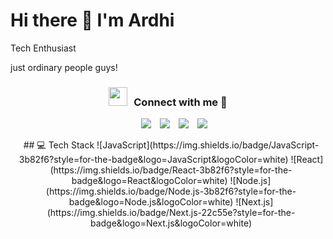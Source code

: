 # Hi there 👋 I'm Ardhi

Tech Enthusiast

just ordinary people guys!

<h3 align="center" > <img src="https://media.giphy.com/media/iY8CRBdQXODJSCERIr/giphy.gif" width="30" height="30" style="margin-right: 10px;">Connect with me 🤝 </h3>

<p align="center">

 <div align="center"  class="icons-social" style="margin-left: 10px;">
        <a style="margin-left: 10px;"  target="_blank" href="https://www.linkedin.com/in/ardwntrput/">
			<img src="https://img.icons8.com/doodle/40/000000/linkedin--v2.png"></a>
        <a style="margin-left: 10px;" target="_blank" href="https://github.com/diefordie">
		<img src="https://img.icons8.com/doodle/40/000000/github--v1.png"></a>
        <a style="margin-left: 10px;" target="_blank" href="https://instagram.com/ardwntrput">
			<img src="https://img.icons8.com/doodle/40/000000/instagram-new--v2.png"></a>
		<a style="margin-left: 10px;" target="_blank" href="https://twitter.com/sopicodcod">
			<img src="https://img.icons8.com/doodle/1x/twitter-squared--v2.png" ></a>

</p>
## 💻 Tech Stack
![JavaScript](https://img.shields.io/badge/JavaScript-3b82f6?style=for-the-badge&logo=JavaScript&logoColor=white)
![React](https://img.shields.io/badge/React-3b82f6?style=for-the-badge&logo=React&logoColor=white)
![Node.js](https://img.shields.io/badge/Node.js-3b82f6?style=for-the-badge&logo=Node.js&logoColor=white)
![Next.js](https://img.shields.io/badge/Next.js-22c55e?style=for-the-badge&logo=Next.js&logoColor=white)
